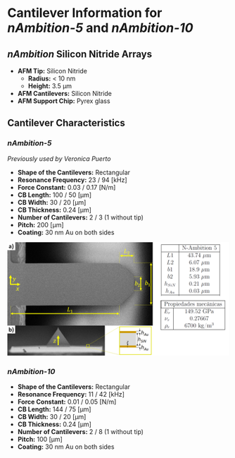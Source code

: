 # Cantilever Information for *nAmbition-5* and *nAmbition-10*

## *nAmbition* Silicon Nitride Arrays

- **AFM Tip:** Silicon Nitride
    - **Radius:** < 10 nm
    - **Height:** 3.5 μm
- **AFM Cantilevers:** Silicon Nitride
- **AFM Support Chip:** Pyrex glass

## Cantilever Characteristics

### *nAmbition-5*
*Previously used by Veronica Puerto*

- **Shape of the Cantilevers:** Rectangular
- **Resonance Frequency:** 23 / 94 [kHz]
- **Force Constant:** 0.03 / 0.17 [N/m]
- **CB Length:** 100 / 50 [μm]
- **CB Width:** 30 / 20 [μm]
- **CB Thickness:** 0.24 [μm]
- **Number of Cantilevers:** 2 / 3 (1 without tip)
- **Pitch:** 200 [μm]
- **Coating:** 30 nm Au on both sides

![nAmbition-5 Image](../../misc/images/nAmb5.png)




### *nAmbition-10*

- **Shape of the Cantilevers:** Rectangular
- **Resonance Frequency:** 11 / 42 [kHz]
- **Force Constant:** 0.01 / 0.05 [N/m]
- **CB Length:** 144 / 75 [μm]
- **CB Width:** 30 / 20 [μm]
- **CB Thickness:** 0.24 [μm]
- **Number of Cantilevers:** 2 / 8 (1 without tip)
- **Pitch:** 100 [μm]
- **Coating:** 30 nm Au on both sides

